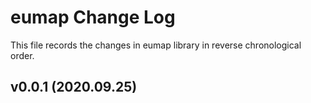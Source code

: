 eumap Change Log
==================

This file records the changes in eumap library in reverse chronological order.

## v0.0.1 (2020.09.25)